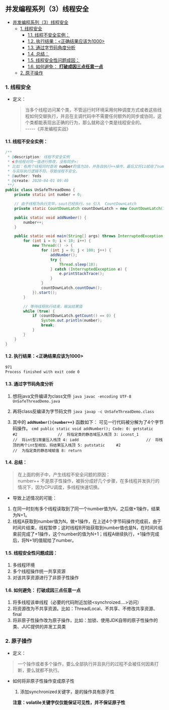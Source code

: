 ## 并发编程系列（3）线程安全

<!-- TOC -->

- [并发编程系列（3）线程安全](#并发编程系列3线程安全)
    - [1. 线程安全](#1-线程安全)
        - [1.1. 线程不安全实例：](#11-线程不安全实例)
        - [1.2. 执行结果：<正确结果应该为1000>](#12-执行结果正确结果应该为1000)
        - [1.3. 通过字节码角度分析](#13-通过字节码角度分析)
        - [1.4. 总结：](#14-总结)
        - [1.5. 线程安全性问题成因：](#15-线程安全性问题成因)
        - [1.6. 如何避免：  **打破成因三点任意一点**](#16-如何避免--打破成因三点任意一点)
    - [2. 原子操作](#2-原子操作)

<!-- /TOC -->

### 1. 线程安全
- 定义：
  > 当多个线程访问某个类，不管运行时环境采用何种调度方式或者这些线程如何交替执行，并且在主调代码中不需要任何额外的同步或协同，这个类都能表现出正确的行为，那么就称这个类是线程安全的。  
  -----《并发编程实战》

#### 1.1. 线程不安全实例：

```java
/**
 * @description: 线程不安全实例
 * <多线程对同一值进行修改，没有同步>:
 * 比如：有两个线程同时查询 number的值为10，并各自执行++操作，最后又将11赋给了number，这样就导致number的值只自加了一次。
 * 与实际执行逻辑不符。导致线程不安全。
 * @author: Yeds
 * @create: 2020-04-01 09:40
 **/
public class UnSafeThreadDemo {
    private static int number = 0;

    // 由于线程为执行完毕，sout已经执行。so 引入  CountDownLatch
    private static CountDownLatch countDownLatch = new CountDownLatch(10);

    public static void addNumber() {
        number++;
    }

    public static void main(String[] args) throws InterruptedException {
        for (int i = 0; i < 10; i++) {
            new Thread(() -> {
                for (int j = 0; j < 100; j++) {
                    addNumber();
                    try {
                        Thread.sleep(10);
                    } catch (InterruptedException e) {
                        e.printStackTrace();
                    }
                }
                countDownLatch.countDown();
            }).start();
        }

        // 等待线程执行结束，输出结果值
        while (true) {
            if (countDownLatch.getCount() == 0) {
                System.out.println(number);
                break;
            }
        }
    }
}
```
#### 1.2. 执行结果：<正确结果应该为1000>
```cmd
971
Process finished with exit code 0
```
#### 1.3. 通过字节码角度分析
  1. 想将java文件编译为class文件
    ```java
        javac -encoding UTF-8 UnSafeThreadDemo.java
    ```

  2. 再将class反编译为字节码文件
    ```java
        javap -c UnSafeThreadDemo.class
    ```
   1. 其中的 **`addNumber(){number++}`** 函数如下：
   可见一行代码被分解为了4个字节码操作。
    ```cmd
        public static void addNumber();
        Code:
        0: getstatic     #2                  //  将指定类的静态域压入栈顶
        3: iconst_1                          //  将int型1常量压入栈顶
        4: iadd                              //  将栈顶的两个int型相加，将结果压入栈顶
        5: putstatic     #2                  //  为指定类的静态域赋值
        8: return
    ```
#### 1.4. 总结：
> 在上面的例子中，产生线程不安全问题的原因：  
> number++ 不是原子性操作，被拆分成好几个步骤，在多线程并发执行的情况下，因为CPU调度，多线程快速切换。
- 导致上述情况的可能：
 1. 在同一时刻有多个线程读取到了同一个number值为N，之后做+1操作，结果为N+1。
 2. 线程A获取到number值为N，做+1操作，在上述4个字节码操作完成前，由于时间片结束，线程暂停；这时线程B开始获取到number值也是N，在时间片结束前完成了+1操作，这个number的值为N+1；线程A继续执行，+1操作完成后，将N+1的值赋给了number。

#### 1.5. 线程安全性问题成因：
  1.  多线程环境
  2.  多个线程操作统一共享资源
  3.  对该共享资源进行了非原子性操作

#### 1.6. 如何避免：  **打破成因三点任意一点**
  1. 将多线程该单线程（必要的代码附近加锁<synchroized....>访问） 
  2. 将资源改为不共享资源。比如：ThreadLocal、不共享、不修改共享资源、final
  3. 将非原子性操作改为原子操作，比如：加锁、使用JDK自带的原子性操作的类、JUC提供的并发工具类



### 2. 原子操作
- 定义：
> 一个操作或者多个操作，要么全部执行并且执行的过程不会被任何因素打断，要么就都不执行。
- 如何将非原子性操作变成原子性
  1. 添加synchronized关键字，是的操作具有原子性  
   
    **注意：volatile关键字仅仅能保证可见性，并不保证原子性**
